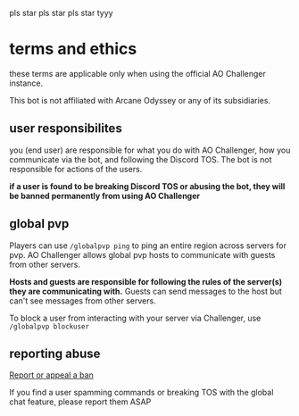 pls star pls star pls star tyyy
# terms and ethics
these terms are applicable only when using the official AO Challenger instance.

This bot is not affiliated with Arcane Odyssey or any of its subsidiaries.

## user responsibilites
you (end user) are responsible for what you do with AO Challenger, how you communicate via the bot, and following the Discord TOS. The bot is not responsible for actions of the users.

**if a user is found to be breaking Discord TOS or abusing the bot, they will be banned permanently from using AO Challenger**

## global pvp
Players can use `/globalpvp ping` to ping an entire region across servers for pvp. AO Challenger allows global pvp hosts to communicate with guests from other servers. 

**Hosts and guests are responsible for following the rules of the server(s) they are communicating with.** Guests can send messages to the host but can't see messages from other servers. 

To block a user from interacting with your server via Challenger, use `/globalpvp blockuser`

## reporting abuse
[Report or appeal a ban](https://tally.so/r/3X6yqV)

If you find a user spamming commands or breaking TOS with the global chat feature, please report them ASAP


